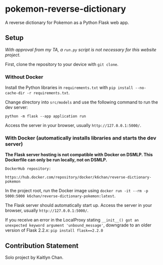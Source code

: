 # pokemon-reverse-dictionary

A reverse dictionary for Pokemon as a Python Flask web app.

## Setup

*With approval from my TA, a `run.py` script is not necessary for this website project.*

First, clone the repository to your device with `git clone`.

### Without Docker

Install the Python libraries in `requirements.txt` with `pip install --no-cache-dir -r requirements.txt`.

Change directory into `src/models` and use the following command to run the dev server:

`python -m flask --app application run`

Access the server in your browser, usually `http://127.0.0.1:5000/`.

### With Docker (automatically installs libraries and starts the dev server)

**The Flask server hosting is not compatible with Docker on DSMLP. This Dockerfile can only be run locally, not on DSMLP.**

```
DockerHub repository:

https://hub.docker.com/repository/docker/k6chan/reverse-dictionary-pokemon
```

In the project root, run the Docker image using `docker run -it --rm -p 5000:5000 k6chan/reverse-dictionary-pokemon:latest`.

The Flask server should automatically start up. Access the server in your browser, usually `http://127.0.0.1:5000/`.

If you receive an error in the LocalProxy stating `__init__() got an unexpected keyword argument 'unbound_message'`, downgrade to an older version of Flask 2.2.x: `pip install flask==2.2.0`

## Contribution Statement
Solo project by Kaitlyn Chan.
